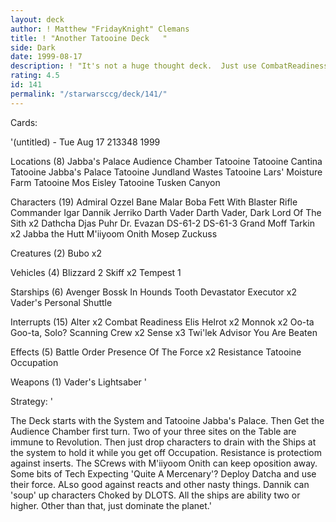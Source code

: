 ```yaml
---
layout: deck
author: ! Matthew "FridayKnight" Clemans
title: ! "Another Tatooine Deck   "
side: Dark
date: 1999-08-17
description: ! "It's not a huge thought deck.  Just use CombatReadiness to start Tatooine and Jabba's Palace.  The deck has loads of power and is not very hurt by Revolver.  It has obvious weaknesses, but it's generally strong."
rating: 4.5
id: 141
permalink: "/starwarsccg/deck/141/"
---
```

Cards: 

'(untitled) - Tue Aug 17 213348 1999


Locations (8)
 Jabba's Palace Audience Chamber
 Tatooine
 Tatooine Cantina
 Tatooine Jabba's Palace
 Tatooine Jundland Wastes
 Tatooine Lars' Moisture Farm
 Tatooine Mos Eisley
 Tatooine Tusken Canyon

Characters (19)
 Admiral Ozzel
 Bane Malar
 Boba Fett With Blaster Rifle
 Commander Igar
 Dannik Jerriko
 Darth Vader
 Darth Vader, Dark Lord Of The Sith  x2
 Dathcha
 Djas Puhr
 Dr. Evazan
 DS-61-2
 DS-61-3
 Grand Moff Tarkin  x2
 Jabba the Hutt
 M'iiyoom Onith
 Mosep
 Zuckuss

Creatures (2)
 Bubo  x2

Vehicles (4)
 Blizzard 2
 Skiff	x2
 Tempest 1

Starships (6)
 Avenger
 Bossk In Hounds Tooth
 Devastator
 Executor  x2
 Vader's Personal Shuttle

Interrupts (15)
 Alter	x2
 Combat Readiness
 Elis Helrot  x2
 Monnok  x2
 Oo-ta Goo-ta, Solo?
 Scanning Crew	x2
 Sense	x3
 Twi'lek Advisor
 You Are Beaten

Effects (5)
 Battle Order
 Presence Of The Force	x2
 Resistance
 Tatooine Occupation

Weapons (1)
 Vader's Lightsaber
'

Strategy: '

The Deck starts with the System and Tatooine Jabba's Palace.  Then Get the Audience Chamber first turn.  Two of your three sites on the Table are immune to Revolution.
Then just drop characters to drain with the Ships at the system to hold it while you get off Occupation.  Resistance is protectiom against inserts.  The SCrews with M'iiyoom Onith can keep oposition away.
Some bits of Tech  Expecting 'Quite A Mercenary'?  Deploy Datcha and use their force.  ALso good against reacts and other nasty things.
Dannik can 'soup' up characters Choked by DLOTS.
All the ships are ability two or higher.
Other than that, just dominate the planet.'
